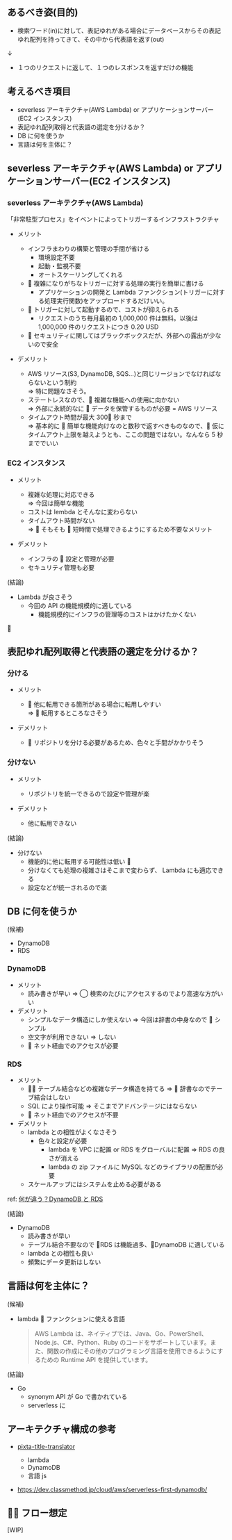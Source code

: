 ## あるべき姿(目的)

- 検索ワード(in)に対して、表記ゆれがある場合にデータベースからその表記ゆれ配列を持ってきて、その中から代表語を返す(out)

↓

- １つのリクエストに返して、１つのレスポンスを返すだけの機能

## 考えるべき項目

- severless アーキテクチャ(AWS Lambda) or アプリケーションサーバー(EC2 インスタンス)
- 表記ゆれ配列取得と代表語の選定を分けるか？
- DB に何を使うか
- 言語は何を主体に？

## severless アーキテクチャ(AWS Lambda) or アプリケーションサーバー(EC2 インスタンス)

### severless アーキテクチャ(AWS Lambda)

「非常駐型プロセス」をイベントによってトリガーするインフラストラクチャ

- メリット

  - インフラまわりの構築と管理の手間が省ける
    - 環境設定不要
    - 起動・監視不要
    - オートスケーリングしてくれる
  -  複雑になりがちなトリガーに対する処理の実行を簡単に書ける
    - アプリケーションの開発と Lambda ファンクション(トリガーに対する処理実行関数)をアップロードするだけいい。
  -  トリガーに対して起動するので、コストが抑えられる
    - リクエストのうち毎月最初の 1,000,000 件は無料。以後は 1,000,000 件のリクエストにつき 0.20 USD
  -  セキュリティに関してはブラックボックスだが、外部への露出が少ないので安全

- デメリット
  - AWS リソース(S3, DynamoDB, SQS...)と同じリージョンでなければならないという制約  
    => 特に問題なさそう。
  - ステートレスなので、 複雑な機能への使用に向かない  
    => 外部に永続的なに  データを保管するものが必要 = AWS リソース
  - タイムアウト時間が最大 300 秒まで  
    => 基本的に  簡単な機能向けなのと数秒で返すべきものなので、 仮にタイムアウト上限を越えようとも、ここの問題ではない。なんなら 5 秒まででいい

### EC2 インスタンス

- メリット

  - 複雑な処理に対応できる  
    => 今回は簡単な機能
  - コストは lembda とそんなに変わらない
  - タイムアウト時間がない  
    =>  そもそも  短時間で処理できるようにするため不要なメリット

- デメリット

  - インフラの  設定と管理が必要
  - セキュリティ管理も必要

(結論)

- Lambda が良さそう
  - 今回の API の機能規模的に適している
    - 機能規模的にインフラの管理等のコストはかけたかくない



## 表記ゆれ配列取得と代表語の選定を分けるか？

### 分ける

- メリット

  -  他に転用できる箇所がある場合に転用しやすい  
    =>  転用するところなさそう

- デメリット
  -  リポジトリを分ける必要があるため、色々と手間がかかりそう

### 分けない

- メリット

  - リポジトリを統一できるので設定や管理が楽

- デメリット
  - 他に転用できない

(結論)

- 分けない
  - 機能的に他に転用する可能性は低い 
  - 分けなくても処理の複雑さはそこまで変わらず、 Lambda にも適応できる
  - 設定などが統一されるので楽

## DB に何を使うか

(候補)

- DynamoDB
- RDS

### DynamoDB

- メリット
  - 読み書きが早い
    => ◯ 検索のたびにアクセスするのでより高速な方がいい
- デメリット
  - シンプルなデータ構造にしか使えない
    => 今回は辞書の中身なので  シンプル
  - 空文字が利用できない
    => しない
  -  ネット経由でのアクセスが必要

### RDS

- メリット
  -  テーブル結合などの複雑なデータ構造を持てる
    =>  辞書なのでテーブ結合はしない
  - SQL により操作可能
    => そこまでアドバンテージにはならない
  -  ネット経由でのアクセスが不要
- デメリット
  - lambda との相性がよくなさそう
    - 色々と設定が必要
      - lambda を VPC に配置 or RDS をグローバルに配置
        => RDS の良さが消える
      - lambda の zip ファイルに MySQL などのライブラリの配置が必要
  - スケールアップにはシステムを止める必要がある

ref: [何が違う？DynamoDB と RDS](http://blog.serverworks.co.jp/tech/2017/04/12/what_is_different_dynamodb_and_rds/)

(結論)

- DynamoDB
  - 読み書きが早い
  - テーブル結合不要なので RDS は機能過多、DynamoDB に適している
  - lambda との相性も良い
  - 頻繁にデータ更新はしない

## 言語は何を主体に？

(候補)

- lambda  ファンクションに使える言語

  > AWS Lambda は、ネイティブでは、Java、Go、PowerShell、Node.js、C#、Python、Ruby のコードをサポートしています。また、関数の作成にその他のプログラミング言語を使用できるようにするための Runtime API を提供しています。

(結論)

- Go
  - synonym API が Go で書かれている
  - serverless に

## アーキテクチャ構成の参考

- [pixta-title-translator](https://github.com/pixta-dev/pixta-title-translator)

  - lambda
  - DynamoDB
  - 言語 js

- https://dev.classmethod.jp/cloud/aws/serverless-first-dynamodb/

##  フロー想定

[WIP]
